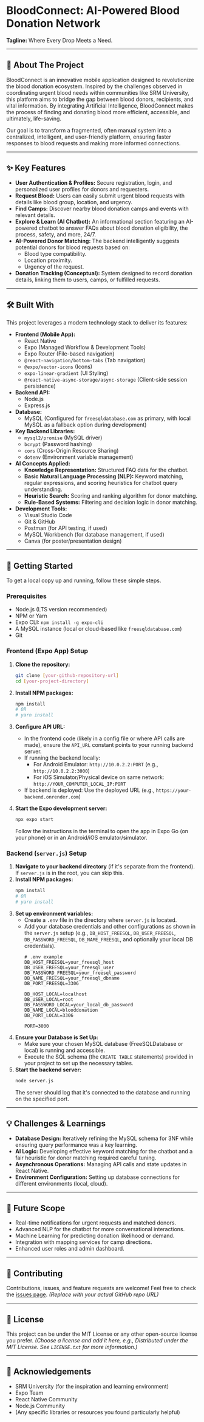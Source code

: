 # BloodConnect: AI-Powered Blood Donation Network

**Tagline:** Where Every Drop Meets a Need.

---

## 🚩 About The Project

BloodConnect is an innovative mobile application designed to revolutionize the blood donation ecosystem. Inspired by the challenges observed in coordinating urgent blood needs within communities like SRM University, this platform aims to bridge the gap between blood donors, recipients, and vital information. By integrating Artificial Intelligence, BloodConnect makes the process of finding and donating blood more efficient, accessible, and ultimately, life-saving.

Our goal is to transform a fragmented, often manual system into a centralized, intelligent, and user-friendly platform, ensuring faster responses to blood requests and making more informed connections.

---

## ✨ Key Features

* **User Authentication & Profiles:** Secure registration, login, and personalized user profiles for donors and requesters.
* **Request Blood:** Users can easily submit urgent blood requests with details like blood group, location, and urgency.
* **Find Camps:** Discover nearby blood donation camps and events with relevant details.
* **Explore & Learn (AI Chatbot):** An informational section featuring an AI-powered chatbot to answer FAQs about blood donation eligibility, the process, safety, and more, 24/7.
* **AI-Powered Donor Matching:** The backend intelligently suggests potential donors for blood requests based on:
    * Blood type compatibility.
    * Location proximity.
    * Urgency of the request.
* **Donation Tracking (Conceptual):** System designed to record donation details, linking them to users, camps, or fulfilled requests.

---

## 🛠️ Built With

This project leverages a modern technology stack to deliver its features:

* **Frontend (Mobile App):**
    * React Native
    * Expo (Managed Workflow & Development Tools)
    * Expo Router (File-based navigation)
    * `@react-navigation/bottom-tabs` (Tab navigation)
    * `@expo/vector-icons` (Icons)
    * `expo-linear-gradient` (UI Styling)
    * `@react-native-async-storage/async-storage` (Client-side session persistence)
* **Backend API:**
    * Node.js
    * Express.js
* **Database:**
    * MySQL (Configured for `freesqldatabase.com` as primary, with local MySQL as a fallback option during development)
* **Key Backend Libraries:**
    * `mysql2/promise` (MySQL driver)
    * `bcrypt` (Password hashing)
    * `cors` (Cross-Origin Resource Sharing)
    * `dotenv` (Environment variable management)
* **AI Concepts Applied:**
    * **Knowledge Representation:** Structured FAQ data for the chatbot.
    * **Basic Natural Language Processing (NLP):** Keyword matching, regular expressions, and scoring heuristics for chatbot query understanding.
    * **Heuristic Search:** Scoring and ranking algorithm for donor matching.
    * **Rule-Based Systems:** Filtering and decision logic in donor matching.
* **Development Tools:**
    * Visual Studio Code
    * Git & GitHub
    * Postman (for API testing, if used)
    * MySQL Workbench (for database management, if used)
    * Canva (for poster/presentation design)

---

## 🚀 Getting Started

To get a local copy up and running, follow these simple steps.

### Prerequisites

* Node.js (LTS version recommended)
* NPM or Yarn
* Expo CLI: `npm install -g expo-cli`
* A MySQL instance (local or cloud-based like `freesqldatabase.com`)
* Git

### Frontend (Expo App) Setup

1.  **Clone the repository:**
    ```bash
    git clone [your-github-repository-url]
    cd [your-project-directory]
    ```
2.  **Install NPM packages:**
    ```bash
    npm install
    # OR
    # yarn install
    ```
3.  **Configure API URL:**
    * In the frontend code (likely in a config file or where API calls are made), ensure the `API_URL` constant points to your running backend server.
    * If running the backend locally:
        * For Android Emulator: `http://10.0.2.2:PORT` (e.g., `http://10.0.2.2:3000`)
        * For iOS Simulator/Physical device on same network: `http://YOUR_COMPUTER_LOCAL_IP:PORT`
    * If backend is deployed: Use the deployed URL (e.g., `https://your-backend.onrender.com`)

4.  **Start the Expo development server:**
    ```bash
    npx expo start
    ```
    Follow the instructions in the terminal to open the app in Expo Go (on your phone) or in an Android/iOS emulator/simulator.

### Backend (`server.js`) Setup

1.  **Navigate to your backend directory** (if it's separate from the frontend). If `server.js` is in the root, you can skip this.
2.  **Install NPM packages:**
    ```bash
    npm install
    # OR
    # yarn install
    ```
3.  **Set up environment variables:**
    * Create a `.env` file in the directory where `server.js` is located.
    * Add your database credentials and other configurations as shown in the `server.js` setup (e.g., `DB_HOST_FREESQL`, `DB_USER_FREESQL`, `DB_PASSWORD_FREESQL`, `DB_NAME_FREESQL`, and optionally your local DB credentials).
        ```plaintext
        # .env example
        DB_HOST_FREESQL=your_freesql_host
        DB_USER_FREESQL=your_freesql_user
        DB_PASSWORD_FREESQL=your_freesql_password
        DB_NAME_FREESQL=your_freesql_dbname
        DB_PORT_FREESQL=3306

        DB_HOST_LOCAL=localhost
        DB_USER_LOCAL=root
        DB_PASSWORD_LOCAL=your_local_db_password
        DB_NAME_LOCAL=blooddonation
        DB_PORT_LOCAL=3306

        PORT=3000
        ```
4.  **Ensure your Database is Set Up:**
    * Make sure your chosen MySQL database (FreeSQLDatabase or local) is running and accessible.
    * Execute the SQL schema (the `CREATE TABLE` statements) provided in your project to set up the necessary tables.
5.  **Start the backend server:**
    ```bash
    node server.js
    ```
    The server should log that it's connected to the database and running on the specified port.

---

## 💡 Challenges & Learnings

* **Database Design:** Iteratively refining the MySQL schema for 3NF while ensuring query performance was a key learning.
* **AI Logic:** Developing effective keyword matching for the chatbot and a fair heuristic for donor matching required careful tuning.
* **Asynchronous Operations:** Managing API calls and state updates in React Native.
* **Environment Configuration:** Setting up database connections for different environments (local, cloud).

---

## 🔮 Future Scope

* Real-time notifications for urgent requests and matched donors.
* Advanced NLP for the chatbot for more conversational interactions.
* Machine Learning for predicting donation likelihood or demand.
* Integration with mapping services for camp directions.
* Enhanced user roles and admin dashboard.

---

## 🤝 Contributing

Contributions, issues, and feature requests are welcome!
Feel free to check the [issues page](https://github.com/your-username/your-repo-name/issues). *(Replace with your actual GitHub repo URL)*

---

## 📝 License

This project can be under the MIT License or any other open-source license you prefer.
*(Choose a license and add it here, e.g., Distributed under the MIT License. See `LICENSE.txt` for more information.)*

---

## 🙏 Acknowledgements

* SRM University (for the inspiration and learning environment)
* Expo Team
* React Native Community
* Node.js Community
* (Any specific libraries or resources you found particularly helpful)


